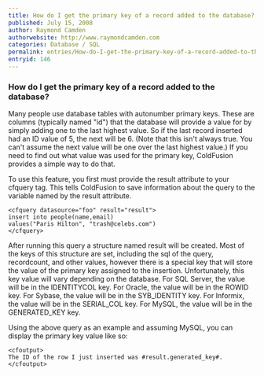```yaml
---
title: How do I get the primary key of a record added to the database?
published: July 15, 2008
author: Raymond Camden
authorwebsite: http://www.raymondcamden.com
categories: Database / SQL
permalink: entries/How-do-I-get-the-primary-key-of-a-record-added-to-the-database.html
entryid: 146
---
```


<h3>How do I get the primary key of a record added to the database?</h3>

<p>
Many people use database tables with autonumber primary keys. These are columns (typically named "id") that the database will provide a value for by simply adding one to the last highest value. So if the last record inserted had an ID value of 5, the next will be 6. (Note that this isn't always true. You can't assume the next value will be one over the last highest value.) If you need to find out what value was used for the primary key, ColdFusion provides a simple way to do that. 
</p>

<p>
To use this feature, you first must provide the result attribute to your cfquery tag. This tells ColdFusion to save information about the query to the variable named by the result attribute. 
</p>

<pre><code class="language-markup">&lt;cfquery datasource=&quot;foo&quot; result=&quot;result&quot;&gt;
insert into people(name,email)
values(&quot;Paris Hilton&quot;, &quot;trash@celebs.com&quot;)
&lt;/cfquery&gt;
</code></pre>

<p>
After running this query a structure named result will be created. Most of the keys of this structure are set, including the sql of the query, recordcount, and other values, however there is a special key that will store the value of the primary key assigned to the insertion. Unfortunately, this key value will vary depending on the database. For SQL Server, the value will be in the IDENTITYCOL key. For Oracle, the value will be in the ROWID key. For Sybase, the value will be in the SYB_IDENTITY key. For Informix, the value will be in the SERIAL_COL key. For MySQL, the value will be in the GENERATED_KEY key.
</p>

<p>
Using the above query as an example and assuming MySQL, you can display the primary key value like so:
</p>

<pre><code class="language-markup">&lt;cfoutput&gt;
The ID of the row I just inserted was #result.generated_key#.
&lt;/cfoutput&gt;
</code></pre>



